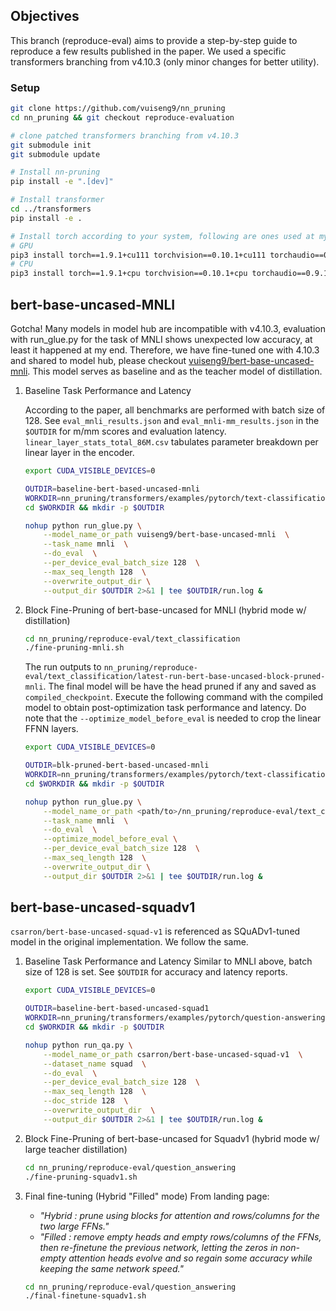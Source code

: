 ## Objectives
This branch (reproduce-eval) aims to provide a step-by-step guide to reproduce a few results published in the paper. We used a specific transformers branching from v4.10.3 (only minor changes for better utility). 


### Setup
```bash
git clone https://github.com/vuiseng9/nn_pruning
cd nn_pruning && git checkout reproduce-evaluation

# clone patched transformers branching from v4.10.3
git submodule init
git submodule update

# Install nn-pruning
pip install -e ".[dev]"

# Install transformer
cd ../transformers
pip install -e .

# Install torch according to your system, following are ones used at my end for this documentation
# GPU
pip3 install torch==1.9.1+cu111 torchvision==0.10.1+cu111 torchaudio==0.9.1 -f https://download.pytorch.org/whl/torch_stable.html
# CPU
pip3 install torch==1.9.1+cpu torchvision==0.10.1+cpu torchaudio==0.9.1 -f https://download.pytorch.org/whl/torch_stable.html
```

## bert-base-uncased-MNLI
Gotcha! Many models in model hub are incompatible with v4.10.3, evaluation with run_glue.py for the task of MNLI shows unexpected low accuracy, at least it happened at my end. Therefore, we have fine-tuned one with 4.10.3 and shared to model hub, please checkout [vuiseng9/bert-base-uncased-mnli](https://huggingface.co/vuiseng9/bert-base-uncased-mnli). This model serves as baseline and as the teacher model of distillation.
1. Baseline Task Performance and Latency
    
    According to the paper, all benchmarks are performed with batch size of 128. See ```eval_mnli_results.json``` and ```eval_mnli-mm_results.json``` in the ```$OUTDIR``` for m/mm scores and evaluation latency. ```linear_layer_stats_total_86M.csv``` tabulates parameter breakdown per linear layer in the encoder.
    ```bash
    export CUDA_VISIBLE_DEVICES=0

    OUTDIR=baseline-bert-based-uncased-mnli
    WORKDIR=nn_pruning/transformers/examples/pytorch/text-classification
    cd $WORKDIR && mkdir -p $OUTDIR

    nohup python run_glue.py \
        --model_name_or_path vuiseng9/bert-base-uncased-mnli  \
        --task_name mnli  \
        --do_eval  \
        --per_device_eval_batch_size 128  \
        --max_seq_length 128  \
        --overwrite_output_dir \
        --output_dir $OUTDIR 2>&1 | tee $OUTDIR/run.log &
    ```

1. Block Fine-Pruning of bert-base-uncased for MNLI (hybrid mode w/ distillation)
    ```bash
    cd nn_pruning/reproduce-eval/text_classification
    ./fine-pruning-mnli.sh
    ```
    The run outputs to ```nn_pruning/reproduce-eval/text_classification/latest-run-bert-base-uncased-block-pruned-mnli```. The final model will be have the head pruned if any and saved as ```compiled_checkpoint```. Execute the following command with the compiled model to obtain post-optimization task performance and latency. Do note that the ```--optimize_model_before_eval``` is needed to crop the linear FFNN layers.
    ```bash
    export CUDA_VISIBLE_DEVICES=0

    OUTDIR=blk-pruned-bert-based-uncased-mnli
    WORKDIR=nn_pruning/transformers/examples/pytorch/text-classification
    cd $WORKDIR && mkdir -p $OUTDIR

    nohup python run_glue.py \
        --model_name_or_path <path/to>/nn_pruning/reproduce-eval/text_classification/latest-run-bert-base-uncased-block-pruned-mnli/compiled_checkpoint  \
        --task_name mnli  \
        --do_eval  \
        --optimize_model_before_eval \
        --per_device_eval_batch_size 128  \
        --max_seq_length 128  \
        --overwrite_output_dir \
        --output_dir $OUTDIR 2>&1 | tee $OUTDIR/run.log &
    ```


## bert-base-uncased-squadv1
```csarron/bert-base-uncased-squad-v1``` is referenced as SQuADv1-tuned model in the original implementation. We follow the same.
1. Baseline Task Performance and Latency
    Similar to MNLI above, batch size of 128 is set. See ```$OUTDIR``` for accuracy and latency reports. 
    ```bash
    export CUDA_VISIBLE_DEVICES=0

    OUTDIR=baseline-bert-based-uncased-squad1
    WORKDIR=nn_pruning/transformers/examples/pytorch/question-answering
    cd $WORKDIR && mkdir -p $OUTDIR

    nohup python run_qa.py \
        --model_name_or_path csarron/bert-base-uncased-squad-v1  \
        --dataset_name squad  \
        --do_eval  \
        --per_device_eval_batch_size 128  \
        --max_seq_length 128  \
        --doc_stride 128  \
        --overwrite_output_dir  \
        --output_dir $OUTDIR 2>&1 | tee $OUTDIR/run.log &
    ```

1. Block Fine-Pruning of bert-base-uncased for Squadv1 (hybrid mode w/ large teacher distillation)
    ```bash
    cd nn_pruning/reproduce-eval/question_answering
    ./fine-pruning-squadv1.sh
    ```
1. Final fine-tuning (Hybrid "Filled" mode)
    From landing page:
    - *"Hybrid : prune using blocks for attention and rows/columns for the two large FFNs."*
    - *"Filled : remove empty heads and empty rows/columns of the FFNs, then re-finetune the previous network, letting the zeros in non-empty attention heads evolve and so regain some accuracy while keeping the same network speed."*
    ```bash
    cd nn_pruning/reproduce-eval/question_answering
    ./final-finetune-squadv1.sh
    ```

<!-- ### Benchmark Block-pruned Squad
```
cd nn_pruning/reproduce-eval
./benchmark-qa.sh
```

### Download archived checkpoint and Generate Analysis
```bash
cd nn_pruning/reproduce-eval/scripts
python generate_bash_s3_crawler.py

#├── results_mnli_download_ckpt.sh
#├── results_squadv1_download_ckpt.sh
#└── results_squadv2_download_ckpt.sh

mkdir -p /data/hf-block-pruning/mnli
cd /data/hf-block-pruning/mnli
cp nn_pruning/reproduce-eval/scripts/results_mnli_download_ckpt.sh .
./results_mnli_download_ckpt.sh

# generate analysis
cd nn_pruning/analysis
python command_line.py analyze /data/hf-block-pruning/ --task mnli --output /data/hf-block-pruning/mnli/ckpt_analysis
# ckpt_analysis_mnli.json will be generated
``` -->

